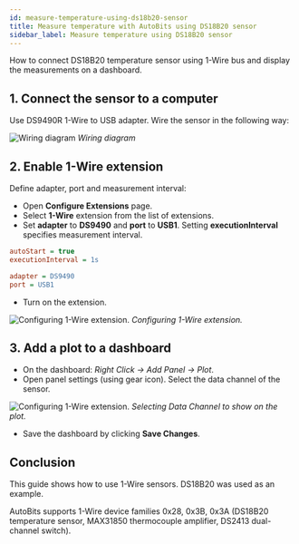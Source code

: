 ```yaml
---
id: measure-temperature-using-ds18b20-sensor
title: Measure temperature with AutoBits using DS18B20 sensor
sidebar_label: Measure temperature using DS18B20 sensor
---
```


How to connect DS18B20 temperature sensor using 1-Wire bus and display the measurements on a dashboard.

## 1. Connect the sensor to a computer

Use DS9490R 1-Wire to USB adapter. Wire the sensor in the following way:

![Wiring diagram](/img/quickstart/wiring-diagram.png)
*Wiring diagram*

## 2. Enable 1-Wire extension

Define adapter, port and measurement interval:

* Open **Configure Extensions** page.
* Select **1-Wire** extension from the list of extensions.
* Set **adapter** to **DS9490** and **port** to **USB1**. Setting **executionInterval** specifies measurement interval.

```ini
autoStart = true
executionInterval = 1s

adapter = DS9490
port = USB1
```

* Turn on the extension.

![Configuring 1-Wire extension.](/img/quickstart/configure-1-wire-v3.png)
*Configuring 1-Wire extension.*

## 3. Add a plot to a dashboard

* On the dashboard: *Right Click -> Add Panel -> Plot*.
* Open panel settings (using gear icon). Select the data channel of the sensor.

![Configuring 1-Wire extension.](/img/quickstart/add-1-wire-to-dashboard.png)
*Selecting Data Channel to show on the plot.*

* Save the dashboard by clicking **Save Changes**.

## Conclusion

This guide shows how to use 1-Wire sensors. DS18B20 was used as an example.

AutoBits supports 1-Wire device families 0x28, 0x3B, 0x3A (DS18B20 temperature sensor, MAX31850 thermocouple amplifier, DS2413 dual-channel switch).
